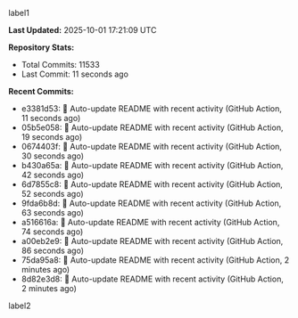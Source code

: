 
label1 
<!-- ACTIVITY_START -->
**Last Updated:** 2025-10-01 17:21:09 UTC

**Repository Stats:**
- Total Commits: 11533
- Last Commit: 11 seconds ago

**Recent Commits:**
- e3381d53: 🤖 Auto-update README with recent activity (GitHub Action, 11 seconds ago)
- 05b5e058: 🤖 Auto-update README with recent activity (GitHub Action, 19 seconds ago)
- 0674403f: 🤖 Auto-update README with recent activity (GitHub Action, 30 seconds ago)
- b430a65a: 🤖 Auto-update README with recent activity (GitHub Action, 42 seconds ago)
- 6d7855c8: 🤖 Auto-update README with recent activity (GitHub Action, 52 seconds ago)
- 9fda6b8d: 🤖 Auto-update README with recent activity (GitHub Action, 63 seconds ago)
- a516616a: 🤖 Auto-update README with recent activity (GitHub Action, 74 seconds ago)
- a00eb2e9: 🤖 Auto-update README with recent activity (GitHub Action, 86 seconds ago)
- 75da95a8: 🤖 Auto-update README with recent activity (GitHub Action, 2 minutes ago)
- 8d82e3d8: 🤖 Auto-update README with recent activity (GitHub Action, 2 minutes ago)
<!-- ACTIVITY_END -->

label2
